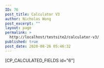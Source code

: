 ```yaml
---
ID: 76
post_title: Calculator V3
author: Nicholas Wong
post_excerpt: ""
layout: page
permalink: >
  http://localhost/testsite2/calculator-v3/
published: true
post_date: 2020-08-26 05:46:32
---
```

<!-- wp:themeisle-blocks/advanced-columns {"id":"wp-block-themeisle-blocks-advanced-columns-c1d3817b","columns":1,"layout":"equal"} -->
<div class="wp-block-themeisle-blocks-advanced-columns has-1-columns has-desktop-equal-layout has-tablet-equal-layout has-mobile-equal-layout has-default-gap has-vertical-unset" id="wp-block-themeisle-blocks-advanced-columns-c1d3817b"><div class="wp-block-themeisle-blocks-advanced-columns-overlay"></div><div class="innerblocks-wrap"><!-- wp:themeisle-blocks/advanced-column {"id":"wp-block-themeisle-blocks-advanced-column-96387bde","columnWidth":"100"} -->
<div class="wp-block-themeisle-blocks-advanced-column" id="wp-block-themeisle-blocks-advanced-column-96387bde"><!-- wp:shortcode -->
[CP_CALCULATED_FIELDS id="6"]
<!-- /wp:shortcode --></div>
<!-- /wp:themeisle-blocks/advanced-column --></div></div>
<!-- /wp:themeisle-blocks/advanced-columns -->